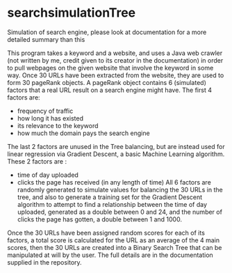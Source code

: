 # searchsimulationTree
Simulation of search engine, please look at documentation for a more detailed summary than this

This program takes a keyword and a website, and uses a Java web crawler (not written by me, credit given to its creator in
the documentation) in order to pull webpages on the given website that involve the keyword in some way. Once 30 URLs have been
extracted from the website, they are used to form 30 pageRank objects.
A pageRank object contains 6 (simulated) factors that a real URL result on a search engine might have. The first 4 factors are:
- frequency of traffic
- how long it has existed
- its relevance to the keyword
- how much the domain pays the search engine

The last 2 factors are unused in the Tree balancing, but are instead used for linear regression via Gradient Descent, a basic 
Machine Learning algorithm. These 2 factors are :
- time of day uploaded
- clicks the page has received (in any length of time)
All 6 factors are randomly generated to simulate values for balancing the 30 URLs in the tree, and also to generate a training set
for the Gradient Descent algorithm to attempt to find a relationship between the time of day uploaded, generated as a double between
0 and 24, and the number of clicks the page has gotten, a double between 1 and 1000.

Once the 30 URLs have been assigned random scores for each of its factors, a total score is calculated for the URL as an average
of the 4 main scores, then the 30 URLs are created into a Binary Search Tree that can be manipulated at will by the user. The full
details are in the documentation supplied in the repository.
